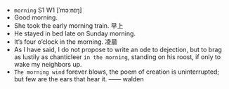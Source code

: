 - `morning` S1 W1 [ˈmɔːnɪŋ]
- Good morning.
- She took the early morning train. 早上
- He stayed in bed late on Sunday morning.
- It’s four o’clock in the morning. 凌晨
- As I have said, I do not propose to write an ode to dejection, but to brag as lustily as chanticleer `in the morning`, standing on his roost, if only to wake my neighbors up.
- `The morning wind` forever blows, the poem of creation is uninterrupted; but few are the ears that hear it. —— walden
